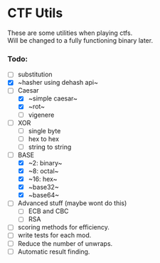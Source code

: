 # CTF Utils
These are some utilities when playing ctfs. <br/>
Will be changed to a fully functioning binary later.

### Todo:
- [ ] substitution
- [x] ~hasher using dehash api~
- [ ] Caesar
    - [x] ~simple caesar~
    - [x] ~rot~
    - [ ] vigenere
- [ ] XOR
    - [ ] single byte
    - [ ] hex to hex
    - [ ] string to string
- [ ] BASE
    - [x] ~2: binary~
    - [x] ~8: octal~
    - [x] ~16: hex~
    - [x] ~base32~
    - [x] ~base64~
- [ ] Advanced stuff (maybe wont do this)
    - [ ] ECB and CBC
    - [ ] RSA

- [ ] scoring methods for efficiency.
- [ ] write tests for each mod.
- [ ] Reduce the number of unwraps.
- [ ] Automatic result finding.
